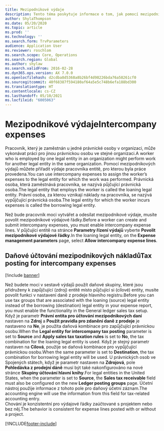 ```yaml
---
title: Mezipodnikové výdaje
description: Tento téma poskytuje informace o tom, jak pomocí mezipodnikových výdajů přiřadit výdaje pracovníka entitě, pro kterou byla práce provedena.
author: ShylaThompson
ms.date: 05/20/2020
ms.topic: article
ms.prod: ''
ms.technology: ''
ms.search.form: TrvParameters
audience: Application User
ms.reviewer: roschlom
ms.search.scope: Core, Operations
ms.search.region: Global
ms.author: shylaw
ms.search.validFrom: 2016-02-28
ms.dyn365.ops.version: AX 7.0.0
ms.openlocfilehash: d2cdba8d5368a8b26bf4d98226bda76a58261cf0
ms.sourcegitcommit: 40f68387f594180af64a5e5c748b6efa188bd300
ms.translationtype: HT
ms.contentlocale: cs-CZ
ms.lasthandoff: 05/10/2021
ms.locfileid: "6005063"
---
```

# <a name="intercompany-expenses"></a><span data-ttu-id="02406-103">Mezipodnikové výdaje</span><span class="sxs-lookup"><span data-stu-id="02406-103">Intercompany expenses</span></span>

<span data-ttu-id="02406-104">Pracovník, který je zaměstnán u jedné právnické osoby v organizaci, může vykonávat práci pro jinou právnickou osobu ve stejné organizaci.</span><span class="sxs-lookup"><span data-stu-id="02406-104">A worker who is employed by one legal entity in an organization might perform work for another legal entity in the same organization.</span></span> <span data-ttu-id="02406-105">Pomocí mezipodnikových výdajů můžete přiřadit výdaje pracovníka entitě, pro kterou byla práce provedena.</span><span class="sxs-lookup"><span data-stu-id="02406-105">You can use intercompany expenses to assign the worker’s expenses to the legal entity for which the  work was performed.</span></span> <span data-ttu-id="02406-106">Právnická osoba, která zaměstnává pracovníka, se nazývá půjčující právnická osoba.</span><span class="sxs-lookup"><span data-stu-id="02406-106">The legal entity that employs the worker is called the loaning legal entity.</span></span> <span data-ttu-id="02406-107">Právní osoba, za kterou vznikají náklady na pracovníka, se nazývá vypůjčující právnická osoba.</span><span class="sxs-lookup"><span data-stu-id="02406-107">The legal entity for which the worker incurs expenses is called the borrowing legal entity.</span></span> 

<span data-ttu-id="02406-108">Než bude pracovník moci vytvářet a odesílat mezipodnikové výdaje, musíte povolit mezipodnikové výdajové řádky.</span><span class="sxs-lookup"><span data-stu-id="02406-108">Before a worker can create and submit intercompany expenses, you must enable intercompany expense lines.</span></span> <span data-ttu-id="02406-109">V půjčující entitě na stránce **Parametry řízení výdajů** vyberte **Povolit mezipodnikové výdajové řádky**.</span><span class="sxs-lookup"><span data-stu-id="02406-109">In the loaning legal entity, on the **Expense management parameters** page, select **Allow intercompany expense lines**.</span></span> 

## <a name="tax-posting-for-intercompany-expenses"></a><span data-ttu-id="02406-110">Daňové účtování mezipodnikových nákladů</span><span class="sxs-lookup"><span data-stu-id="02406-110">Tax posting for intercompany expenses</span></span>

[!include [banner](../includes/banner.md)]

<span data-ttu-id="02406-111">Než budete moci v sestavě výdajů použít daňové skupiny, které jsou přidruženy k zapůjčující (zdroj) entitě místo půjčující si (cílové) entity, musíte povolit funkci v nastavení daně z prodeje hlavního registru.</span><span class="sxs-lookup"><span data-stu-id="02406-111">Before you can use tax groups that are associated with the loaning (source) legal entity instead of the borrowing (destination) legal entity in your expense report, you must enable the functionality in the General ledger sales tax setup.</span></span> <span data-ttu-id="02406-112">Když je parametr **Právní entita pro účtování mezipodnikových daní** nastaven na **Zdroj** a **Použít pravidla pro zdanění daně z prodeje** je nastaveno na **Ne**, je použita daňová kombinace pro zapůjčující právnickou osobu.</span><span class="sxs-lookup"><span data-stu-id="02406-112">When the **Legal entity for intercompany tax posting** parameter is set to **Source** and **Apply sales tax taxation rules** is set to **No**, the tax combination for the loaning legal entity is used.</span></span> <span data-ttu-id="02406-113">Když je stejný parametr nastaven na **Cílová**, použije se daňová kombinace pro vypůjčující právnickou osobu.</span><span class="sxs-lookup"><span data-stu-id="02406-113">When the same parameter is set to **Destination**, the tax combination for borrowing legal entity will be used.</span></span> <span data-ttu-id="02406-114">U právnických osob ve Spojených státech, když je parametr nastaven na **Zdrojová**, pole **Pohledávka z prodejní dáně** musí být také nakonfigurováno na nové stránce **Skupiny účtování hlavní knihy**.</span><span class="sxs-lookup"><span data-stu-id="02406-114">For legal entities in the United States, when the parameter is set to **Source**, the **Sales tax receivable** field must also be configured on the new **Ledger posting groups** page.</span></span> <span data-ttu-id="02406-115">Účetní nástroj použije informace z tohoto pole pro daňový účetní záznam.</span><span class="sxs-lookup"><span data-stu-id="02406-115">The accounting engine will use the information from this field for tax-related accounting entry.</span></span>   
<span data-ttu-id="02406-116">Chování je konzistentní pro výdajové řádky zaúčtované s projektem nebo bez něj.</span><span class="sxs-lookup"><span data-stu-id="02406-116">The behavior is consistent for expense lines posted with or without a project.</span></span>  


[!INCLUDE[footer-include](../includes/footer-banner.md)]